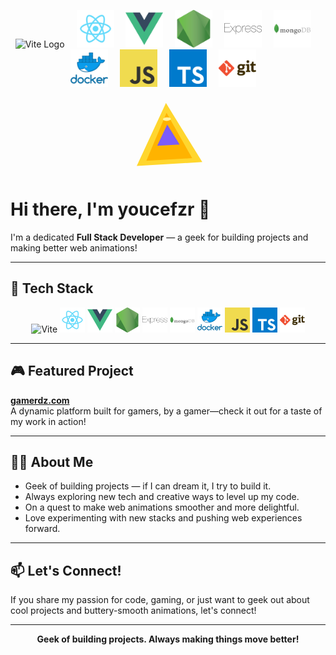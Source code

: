 <p align="center">
  <img src="https://vitejs.dev/logo.svg" alt="Vite Logo" width="70" style="margin-right:15px;">
  <img src="https://raw.githubusercontent.com/github/explore/main/topics/react/react.png" alt="React" width="60" style="margin-right:15px;">
  <img src="https://raw.githubusercontent.com/github/explore/main/topics/vue/vue.png" alt="Vue" width="60" style="margin-right:15px;">
  <img src="https://raw.githubusercontent.com/github/explore/main/topics/nodejs/nodejs.png" alt="Node.js" width="60" style="margin-right:15px;">
  <img src="https://raw.githubusercontent.com/github/explore/main/topics/express/express.png" alt="Express" width="60" style="margin-right:15px;">
  <img src="https://raw.githubusercontent.com/github/explore/main/topics/mongodb/mongodb.png" alt="MongoDB" width="60" style="margin-right:15px;">
  <img src="https://raw.githubusercontent.com/github/explore/main/topics/docker/docker.png" alt="Docker" width="60" style="margin-right:15px;">
  <img src="https://raw.githubusercontent.com/github/explore/main/topics/javascript/javascript.png" alt="JavaScript" width="60" style="margin-right:15px;">
  <img src="https://raw.githubusercontent.com/github/explore/main/topics/typescript/typescript.png" alt="TypeScript" width="60" style="margin-right:15px;">
  <img src="https://raw.githubusercontent.com/github/explore/main/topics/git/git.png" alt="Git" width="60" style="margin-right:15px;">
</p>

<p align="center">
  <svg width="120" height="120" viewBox="0 0 417 417" fill="none" xmlns="http://www.w3.org/2000/svg">
    <g>
      <animateTransform attributeName="transform"
        type="rotate"
        values="-10 208 208; 10 208 208; -10 208 208"
        keyTimes="0; 0.5; 1"
        dur="1s"
        repeatCount="indefinite"/>
      <g>
        <path d="M207.5 30L390 370H25L207.5 30Z" fill="#FFD62E"/>
        <path d="M207.5 85L335 345H80L207.5 85Z" fill="#FFB300"/>
        <path d="M207.5 150L270 265H145L207.5 150Z" fill="#7C5CFC"/>
        <ellipse cx="207.5" cy="120" rx="22" ry="10" fill="#FFF7B2" opacity="0.9"/>
      </g>
    </g>
  </svg>
</p>

# Hi there, I'm youcefzr 👋

I'm a dedicated **Full Stack Developer** — a geek for building projects and making better web animations!

---

## 🚀 Tech Stack

<div align="center">
  <img src="https://vitejs.dev/logo.svg" alt="Vite" width="40" title="Vite"/>
  <img src="https://raw.githubusercontent.com/github/explore/main/topics/react/react.png" alt="React" width="40" title="React"/>
  <img src="https://raw.githubusercontent.com/github/explore/main/topics/vue/vue.png" alt="Vue" width="40" title="Vue"/>
  <img src="https://raw.githubusercontent.com/github/explore/main/topics/nodejs/nodejs.png" alt="Node.js" width="40" title="Node.js"/>
  <img src="https://raw.githubusercontent.com/github/explore/main/topics/express/express.png" alt="Express" width="40" title="Express"/>
  <img src="https://raw.githubusercontent.com/github/explore/main/topics/mongodb/mongodb.png" alt="MongoDB" width="40" title="MongoDB"/>
  <img src="https://raw.githubusercontent.com/github/explore/main/topics/docker/docker.png" alt="Docker" width="40" title="Docker"/>
  <img src="https://raw.githubusercontent.com/github/explore/main/topics/javascript/javascript.png" alt="JavaScript" width="40" title="JavaScript"/>
  <img src="https://raw.githubusercontent.com/github/explore/main/topics/typescript/typescript.png" alt="TypeScript" width="40" title="TypeScript"/>
  <img src="https://raw.githubusercontent.com/github/explore/main/topics/git/git.png" alt="Git" width="40" title="Git"/>
</div>

---

## 🎮 Featured Project

[**gamerdz.com**](https://gamerdz.com)  
A dynamic platform built for gamers, by a gamer—check it out for a taste of my work in action!

---

## 🧑‍💻 About Me

- Geek of building projects — if I can dream it, I try to build it.
- Always exploring new tech and creative ways to level up my code.
- On a quest to make web animations smoother and more delightful.
- Love experimenting with new stacks and pushing web experiences forward.

---

## 📫 Let's Connect!

If you share my passion for code, gaming, or just want to geek out about cool projects and buttery-smooth animations, let's connect!

---

<p align="center">
  <b>Geek of building projects. Always making things move better!</b>
</p>

